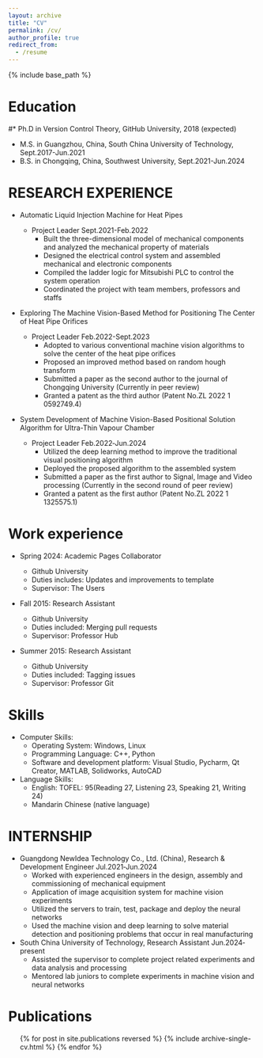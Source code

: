 ```yaml
---
layout: archive
title: "CV"
permalink: /cv/
author_profile: true
redirect_from:
  - /resume
---
```


{% include base_path %}

Education
======
#* Ph.D in Version Control Theory, GitHub University, 2018 (expected)
* M.S. in Guangzhou, China, South China University of Technology, Sept.2017-Jun.2021
* B.S. in Chongqing, China, Southwest University, Sept.2021-Jun.2024

RESEARCH EXPERIENCE
======
* Automatic Liquid Injection Machine for Heat Pipes
  * Project Leader	Sept.2021-Feb.2022
    * Built the three-dimensional model of mechanical components and analyzed the mechanical property of materials
    * Designed the electrical control system and assembled mechanical and electronic components
    * Compiled the ladder logic for Mitsubishi PLC to control the system operation
    * Coordinated the project with team members, professors and staffs

* Exploring The Machine Vision-Based Method for Positioning The Center of Heat Pipe Orifices
  * Project Leader	Feb.2022-Sept.2023
    * Adopted to various conventional machine vision algorithms to solve the center of the heat pipe orifices
    * Proposed an improved method based on random hough transform
    * Submitted a paper as the second author to the journal of Chongqing University (Currently in peer review)
    * Granted a patent as the third author (Patent No.ZL 2022 1 0592749.4)

* System Development of Machine Vision-Based Positional Solution Algorithm for Ultra-Thin Vapour Chamber
  * Project Leader	Feb.2022‐Jun.2024
    * Utilized the deep learning method to improve the traditional visual positioning algorithm
    * Deployed the proposed algorithm to the assembled system
    * Submitted a paper as the first author to Signal, Image and Video processing (Currently in the second round of peer review)
    * Granted a patent as the first author (Patent No.ZL 2022 1 1325575.1)

Work experience
======
* Spring 2024: Academic Pages Collaborator
  * Github University
  * Duties includes: Updates and improvements to template
  * Supervisor: The Users

* Fall 2015: Research Assistant
  * Github University
  * Duties included: Merging pull requests
  * Supervisor: Professor Hub

* Summer 2015: Research Assistant
  * Github University
  * Duties included: Tagging issues
  * Supervisor: Professor Git
  
Skills
======
* Computer Skills:
  * Operating System: Windows, Linux
  * Programming Language: C++, Python
  * Software and development platform: Visual Studio, Pycharm, Qt Creator, MATLAB, Solidworks, AutoCAD
* Language Skills:
  * English: TOFEL: 95(Reading 27, Listening 23, Speaking 21, Writing 24)
  * Mandarin Chinese (native language)

INTERNSHIP
======
* Guangdong NewIdea Technology Co., Ltd. (China), Research & Development Engineer	Jul.2021‐Jun.2024
  * Worked with experienced engineers in the design, assembly and commissioning of mechanical equipment
  * Application of image acquisition system for machine vision experiments
  * Utilized the servers to train, test, package and deploy the neural networks
  * Used the machine vision and deep learning to solve material detection and positioning problems that occur in real manufacturing
* South China University of Technology, Research Assistant	Jun.2024‐present
  * Assisted the supervisor to complete project related experiments and data analysis and processing
  * Mentored lab juniors to complete experiments in machine vision and neural networks

Publications
======
  <ul>{% for post in site.publications reversed %}
    {% include archive-single-cv.html %}
  {% endfor %}</ul>

<!--  
Talks
======
  <ul>{% for post in site.talks reversed %}
    {% include archive-single-talk-cv.html  %}
  {% endfor %}</ul>
  
Teaching
======
  <ul>{% for post in site.teaching reversed %}
    {% include archive-single-cv.html %}
  {% endfor %}</ul>
  
Service and leadership
======
* Currently signed in to 43 different slack teams
-->
